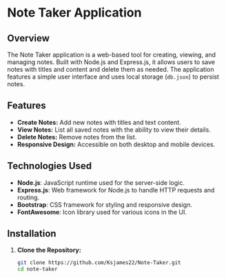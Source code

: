 # Note Taker Application

## Overview

The Note Taker application is a web-based tool for creating, viewing, and managing notes. Built with Node.js and Express.js, it allows users to save notes with titles and content and delete them as needed. The application features a simple user interface and uses local storage (`db.json`) to persist notes.

## Features

- **Create Notes:** Add new notes with titles and text content.
- **View Notes:** List all saved notes with the ability to view their details.
- **Delete Notes:** Remove notes from the list.
- **Responsive Design:** Accessible on both desktop and mobile devices.

## Technologies Used

- **Node.js**: JavaScript runtime used for the server-side logic.
- **Express.js**: Web framework for Node.js to handle HTTP requests and routing.
- **Bootstrap**: CSS framework for styling and responsive design.
- **FontAwesome**: Icon library used for various icons in the UI.

## Installation

1. **Clone the Repository:**

   ```bash
   git clone https://github.com/Ksjames22/Note-Taker.git
   cd note-taker